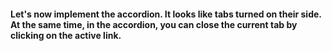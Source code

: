 #### Let's now implement the accordion. It looks like tabs turned on their side. At the same time, in the accordion, you can close the current tab by clicking on the active link.